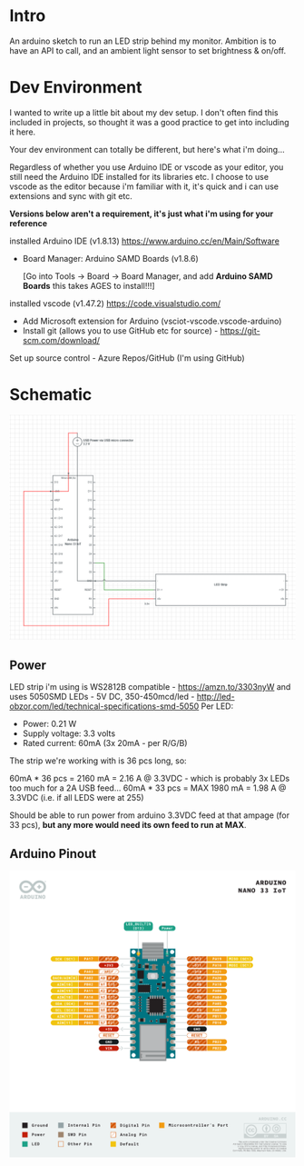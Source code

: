 # Intro

An arduino sketch to run an LED strip behind my monitor. Ambition is to have an API to call, and an ambient light sensor to set brightness & on/off.

# Dev Environment

I wanted to write up a little bit about my dev setup. I don't often find this included in projects, so thought it was a good practice to get into including it here.

Your dev environment can totally be different, but here's what i'm doing...

Regardless of whether you use Arduino IDE or vscode as your editor, you still need the Arduino IDE installed for its libraries etc. I choose to use vscode as the editor because i'm familiar with it, it's quick and i can use extensions and sync with git etc.

**Versions below aren't a requirement, it's just what i'm using for your reference**

installed Arduino IDE (v1.8.13) https://www.arduino.cc/en/Main/Software
- Board Manager: Arduino SAMD Boards (v1.8.6)

  [Go into Tools -> Board -> Board Manager, and add **Arduino SAMD Boards** this takes AGES to install!!!]

installed vscode (v1.47.2) https://code.visualstudio.com/

 - Add Microsoft extension for Arduino (vsciot-vscode.vscode-arduino)
 - Install git (allows you to use GitHub etc for source) - https://git-scm.com/download/

 Set up source control - Azure Repos/GitHub (I'm using GitHub)

# Schematic
![Schematic - Arduino connected to LED Strip](schematic.png)

## Power
LED strip i'm using is WS2812B compatible - https://amzn.to/3303nyW
and uses 5050SMD LEDs - 5V DC, 350-450mcd/led - http://led-obzor.com/led/technical-specifications-smd-5050
Per LED:
 - Power: 0.21 W
 - Supply voltage: 3.3 volts
 - Rated current: 60mA (3x 20mA - per R/G/B)

 The strip we're working with is 36 pcs long, so:

 60mA * 36 pcs = 2160 mA = 2.16 A @ 3.3VDC - which is probably 3x LEDs too much for a 2A USB feed...
 60mA * 33 pcs = MAX 1980 mA = 1.98 A @ 3.3VDC (i.e. if all LEDS were at 255)

Should be able to run power from arduino 3.3VDC feed at that ampage (for 33 pcs), **but any more would need its own feed to run at MAX**.

## Arduino Pinout
![Arduino pinout](Pinout-NANO33IoT_latest.png)